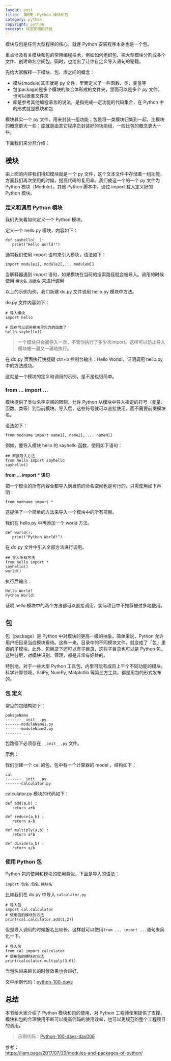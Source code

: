 ```yaml
---
layout: post
title:  第6天：Python 模块和包
category: python
copyright: python
excerpt: 规范使用的开始
---
```


模块与包是任何大型程序的核心，就连 Python 安装程序本身也是一个包。

重点涉及有关模块和包的常用编程技术，例如如何组织包、把大型模块分割成多个文件、创建命名空间包。同时，也给出了让你自定义导入语句的秘籍。

<!--more-->

先给大家解释一下模块、包、库之间的概念：

- 模块(module)其实就是 py 文件，里面定义了一些函数、类、变量等
- 包(package)是多个模块的聚合体形成的文件夹，里面可以是多个 py 文件，也可以嵌套文件夹
- 库是参考其他编程语言的说法，是指完成一定功能的代码集合，在 Python 中的形式就是模块和包

模块其实一个 py 文件，用来封装一组功能；包是将一类模块归集到一起，比模块的概念更大一些；库就是由其它程序员封装好的功能组，一般比包的概念更大一些。

下面我们来分开介绍：

## 模块

由上面的内容我们得知模块就是一个 py 文件，这个文本文件中存储着一组功能，方面我们再次使用的时候，提高代码的复用率。我们成这一个的一个 py 文件为  Python 模块（Module）。其他 Python 脚本中，通过 import 载入定义好的 Python 模块。

### 定义和调用 Python 模块

我们先来看如何定义一个 Python 模块。

定义一个 hello.py 模块，内容如下：

```
def sayhello(  ):
   print("Hello World!")
```


通常我们使用 import 语句来引入模块，语法如下：

```
import module1[, module2[,... moduleN]]
```

当解释器遇到 import 语句，如果模块在当前的搜索路径就会被导入。调用的时候使用 `模块名.函数名` 来进行调用

以上的示例为例，我们新建 do.py 文件调用 hello.py 模块中方法。

do.py 文件内容如下：

```
# 导入模块
import hello
 
# 现在可以调用模块里包含的函数了
hello.sayhello()
```

> 一个模块只会被导入一次，不管你执行了多少次import。这样可以防止导入模块被一遍又一遍地执行。

在 do.py 页面执行快捷键 ctrl+b 控制台输出：Hello World!，证明调用 hello.py 中的方法成功。

这就是一个模块的定义和调用的示例，是不是也很简单。

### from ... import ...

模块提供了类似名字空间的限制，允许 Python 从模块中导入指定的符号（变量、函数、类等）到当前模块。导入后，这些符号就可以直接使用，而不需要前缀模块名。

语法如下：

```
from modname import name1[, name2[, ... nameN]]
```

例如，要导入模块 hello 的 sayhello 函数，使用如下语句：

```
## 直接导入方法
from hello import sayhello
sayhello()
```

**from … import * 语句**

把一个模块的所有内容全都导入到当前的命名空间也是可行的，只需使用如下声明：

```
from modname import *
```

这提供了一个简单的方法来导入一个模块中的所有项目。

我们在 hello.py 中再添加一个 world 方法。

```
def world():
   print("Python World!")
```

在 do.py 文件中引入全部方法进行调用。

```
## 导入所有方法
from hello import *
sayhello()
world()
```

执行后输出：

```
Hello World!
Python World!
```

证明 hello 模块中的两个方法都可以直接调用，实际项目中不推荐被过多地使用。

## 包

包（package）是 Python 中对模块的更高一级的抽象。简单来说，Python 允许用户把目录当成模块看待。这样一来，目录中的不同模块文件，就变成了「包」里面的子模块。此外，包目录下还可以有子目录，这些子目录也可以是 Python 包。这种分层，对模块识别、管理，都是非常有好处的。

特别地，对于一些大型 Python 工具包，内里可能有成百上千个不同功能的模块。科学计算领域，SciPy, NumPy, Matplotlib 等第三方工具，都是用包的形式发布的。

### 包 定义

常见的包结构如下：

```
pakageName
-------__init__.py 
-------moduleName1.py
-------moduleName2.py
------- ...
```

包路径下必须存在 `__init__.py` 文件。

示例：

我们创建一个 cal 的包，包中有一个计算器的 model ，结构如下：

```
cal
-------__init__.py 
-------calculator.py
```

calculator.py 模块的代码如下：

```
def add(a,b) :
   return a+b

def reduce(a,b) :
   return a-b

def multiply(a,b) :
   return a*b

def divide(a,b) :
   return a/b
```

### 使用 Python 包

Python 包的使用和模块的使用类似，下面是导入的语法：

```
import 包名.包名.模块名
```

比如我们在 do.py 中导入 `calculator.py`

```
# 导入包
import cal.calculator
# 使用包的模块的方法
print(cal.calculator.add(1,2))
```

但是导入调用的时候报名比较长，这样就可以使用`from ... import ...`语句来简化一下。

```
# 导入包
from cal import calculator
# 使用包的模块的方法
print(calculator.multiply(3,6))
```

当包名越来越长的时候效果也会越好。

文中示例代码：[python-100-days](https://github.com/JustDoPython/python-100-day)


## 总结

本节给大家介绍了 Python  模块和包的使用，对 Python 工程师使用提供了支撑，模块和包的合理使用不断可以提高代码的使用效率，也可以更规范的整个工程项目的调用。

> 示例代码：[Python-100-days-day006](https://github.com/JustDoPython/python-100-day/tree/master/day-006)

参考：    
https://liam.page/2017/07/23/modules-and-packages-of-python/  